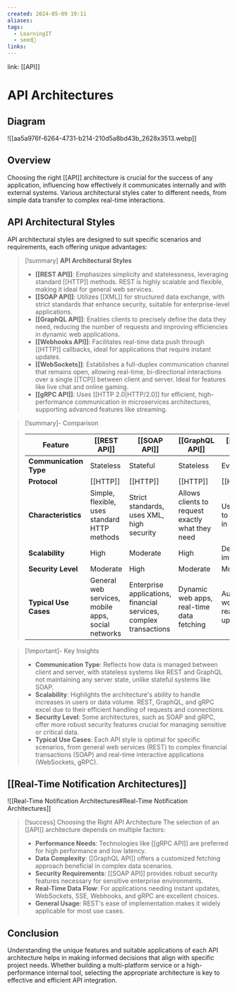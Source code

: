 ```yaml
---
created: 2024-05-09 19:11
aliases: 
tags:
  - LearningIT
  - seed🌱
links:
---
```


link: [[API]]

# API Architectures
## Diagram

![[aa5a976f-6264-4731-b214-210d5a8bd43b_2628x3513.webp]]

## Overview

Choosing the right [[API]] architecture is crucial for the success of any application, influencing how effectively it communicates internally and with external systems. Various architectural styles cater to different needs, from simple data transfer to complex real-time interactions.

## API Architectural Styles

API architectural styles are designed to suit specific scenarios and requirements, each offering unique advantages:

> [!summary] **API Architectural Styles**
> 
> - **[[REST API]]**: Emphasizes simplicity and statelessness, leveraging standard [[HTTP]] methods. REST is highly scalable and flexible, making it ideal for general web services.
> - **[[SOAP API]]**: Utilizes [[XML]] for structured data exchange, with strict standards that enhance security, suitable for enterprise-level applications.
> - **[[GraphQL API]]**: Enables clients to precisely define the data they need, reducing the number of requests and improving efficiencies in dynamic web applications.
> - **[[Webhooks API]]**: Facilitates real-time data push through [[HTTP]] callbacks, ideal for applications that require instant updates.
> - **[[WebSockets]]**: Establishes a full-duplex communication channel that remains open, allowing real-time, bi-directional interactions over a single [[TCP]] between client and server. Ideal for features like live chat and online gaming.
> - **[[gRPC API]]**: Uses [[HTTP 2.0|HTTP/2.0]] for efficient, high-performance communication in microservices architectures, supporting advanced features like streaming.


> [!summary]- Comparison
> 
>
> | Feature           | [[REST API]]                          | [[SOAP API]]                               | [[GraphQL API]]                            | [[Webhooks API]]                           | [[WebSockets]]                             | [[gRPC API]]                                |
> |-------------------|------------------------------------|----------------------------------------|----------------------------------------|-----------------------------------------|-----------------------------------------|-----------------------------------------|
> | **Communication Type** | Stateless                        | Stateful                               | Stateless                              | Event-driven                            | Full-duplex                             | Full-duplex                             |
> | **Protocol**      | [[HTTP]]                               | [[HTTP]]                                   | [[HTTP]]                                   | [[HTTP]]                                    | [[TCP]]                                     | [[HTTP 2.0]]                                 |
> | **Characteristics** | Simple, flexible, uses standard HTTP methods | Strict standards, uses XML, high security | Allows clients to request exactly what they need | Uses callbacks to deliver data in real time | Maintains a persistent connection for real-time, bidirectional communication | Efficient, low-latency, supports streaming |
> | **Scalability**   | High                               | Moderate                               | High                                   | Depends on implementation                | High                                    | High                                    |
> | **Security Level** | Moderate                          | High                                   | Moderate                               | Moderate                                | Moderate                                | High                                    |
> | **Typical Use Cases** | General web services, mobile apps, social networks | Enterprise applications, financial services, complex transactions | Dynamic web apps, real-time data fetching | Automating workflows, real-time updates | Live chat, online gaming, collaborative environments | Microservices, high-performance internal services |
> 


> [!important]- Key Insights
> - **Communication Type**: Reflects how data is managed between client and server, with stateless systems like REST and GraphQL not maintaining any server state, unlike stateful systems like SOAP.
> - **Scalability**: Highlights the architecture's ability to handle increases in users or data volume. REST, GraphQL, and gRPC excel due to their efficient handling of requests and connections.
> - **Security Level**: Some architectures, such as SOAP and gRPC, offer more robust security features crucial for managing sensitive or critical data.
> - **Typical Use Cases**: Each API style is optimal for specific scenarios, from general web services (REST) to complex financial transactions (SOAP) and real-time interactive applications (WebSockets, gRPC).


## [[Real-Time Notification Architectures]]

![[Real-Time Notification Architectures#Real-Time Notification Architectures]]



> [!success] Choosing the Right API Architecture
> The selection of an [[API]] architecture depends on multiple factors:
> 
> - **Performance Needs**: Technologies like [[gRPC API]] are preferred for high performance and low latency.
> - **Data Complexity**: [[GraphQL API]] offers a customized fetching approach beneficial in complex data scenarios.
> - **Security Requirements**: [[SOAP API]] provides robust security features necessary for sensitive enterprise environments.
> - **Real-Time Data Flow**: For applications needing instant updates, WebSockets, SSE, Webhooks, and gRPC are excellent choices.
> - **General Usage**: REST's ease of implementation makes it widely applicable for most use cases.
> 

## Conclusion

Understanding the unique features and suitable applications of each API architecture helps in making informed decisions that align with specific project needs. Whether building a multi-platform service or a high-performance internal tool, selecting the appropriate architecture is key to effective and efficient API integration.
